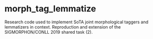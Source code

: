 # morph_tag_lemmatize
Research code used to implement SoTA joint morphological taggers and lemmatizers in context. Reproduction and extension of the SIGMORPHON/CONLL 2019 shared task (2).
